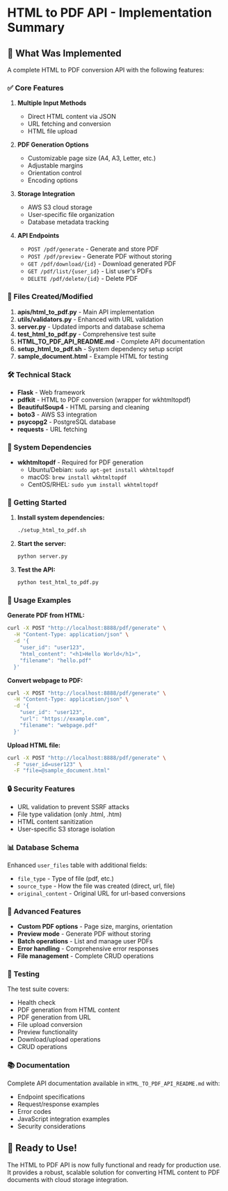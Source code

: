 # HTML to PDF API - Implementation Summary

## 🎯 What Was Implemented

A complete HTML to PDF conversion API with the following features:

### ✅ Core Features

1. **Multiple Input Methods**

   - Direct HTML content via JSON
   - URL fetching and conversion
   - HTML file upload

2. **PDF Generation Options**

   - Customizable page size (A4, A3, Letter, etc.)
   - Adjustable margins
   - Orientation control
   - Encoding options

3. **Storage Integration**

   - AWS S3 cloud storage
   - User-specific file organization
   - Database metadata tracking

4. **API Endpoints**
   - `POST /pdf/generate` - Generate and store PDF
   - `POST /pdf/preview` - Generate PDF without storing
   - `GET /pdf/download/{id}` - Download generated PDF
   - `GET /pdf/list/{user_id}` - List user's PDFs
   - `DELETE /pdf/delete/{id}` - Delete PDF

### 📁 Files Created/Modified

1. **apis/html_to_pdf.py** - Main API implementation
2. **utils/validators.py** - Enhanced with URL validation
3. **server.py** - Updated imports and database schema
4. **test_html_to_pdf.py** - Comprehensive test suite
5. **HTML_TO_PDF_API_README.md** - Complete API documentation
6. **setup_html_to_pdf.sh** - System dependency setup script
7. **sample_document.html** - Example HTML for testing

### 🛠 Technical Stack

- **Flask** - Web framework
- **pdfkit** - HTML to PDF conversion (wrapper for wkhtmltopdf)
- **BeautifulSoup4** - HTML parsing and cleaning
- **boto3** - AWS S3 integration
- **psycopg2** - PostgreSQL database
- **requests** - URL fetching

### 🔧 System Dependencies

- **wkhtmltopdf** - Required for PDF generation
  - Ubuntu/Debian: `sudo apt-get install wkhtmltopdf`
  - macOS: `brew install wkhtmltopdf`
  - CentOS/RHEL: `sudo yum install wkhtmltopdf`

### 🚀 Getting Started

1. **Install system dependencies:**

   ```bash
   ./setup_html_to_pdf.sh
   ```

2. **Start the server:**

   ```bash
   python server.py
   ```

3. **Test the API:**
   ```bash
   python test_html_to_pdf.py
   ```

### 📝 Usage Examples

**Generate PDF from HTML:**

```bash
curl -X POST "http://localhost:8888/pdf/generate" \
  -H "Content-Type: application/json" \
  -d '{
    "user_id": "user123",
    "html_content": "<h1>Hello World</h1>",
    "filename": "hello.pdf"
  }'
```

**Convert webpage to PDF:**

```bash
curl -X POST "http://localhost:8888/pdf/generate" \
  -H "Content-Type: application/json" \
  -d '{
    "user_id": "user123",
    "url": "https://example.com",
    "filename": "webpage.pdf"
  }'
```

**Upload HTML file:**

```bash
curl -X POST "http://localhost:8888/pdf/generate" \
  -F "user_id=user123" \
  -F "file=@sample_document.html"
```

### 🔒 Security Features

- URL validation to prevent SSRF attacks
- File type validation (only .html, .htm)
- HTML content sanitization
- User-specific S3 storage isolation

### 📊 Database Schema

Enhanced `user_files` table with additional fields:

- `file_type` - Type of file (pdf, etc.)
- `source_type` - How the file was created (direct, url, file)
- `original_content` - Original URL for url-based conversions

### 🎨 Advanced Features

- **Custom PDF options** - Page size, margins, orientation
- **Preview mode** - Generate PDF without storing
- **Batch operations** - List and manage user PDFs
- **Error handling** - Comprehensive error responses
- **File management** - Complete CRUD operations

### 🧪 Testing

The test suite covers:

- Health check
- PDF generation from HTML content
- PDF generation from URL
- File upload conversion
- Preview functionality
- Download/upload operations
- CRUD operations

### 📚 Documentation

Complete API documentation available in `HTML_TO_PDF_API_README.md` with:

- Endpoint specifications
- Request/response examples
- Error codes
- JavaScript integration examples
- Security considerations

## 🎉 Ready to Use!

The HTML to PDF API is now fully functional and ready for production use. It provides a robust, scalable solution for converting HTML content to PDF documents with cloud storage integration.
